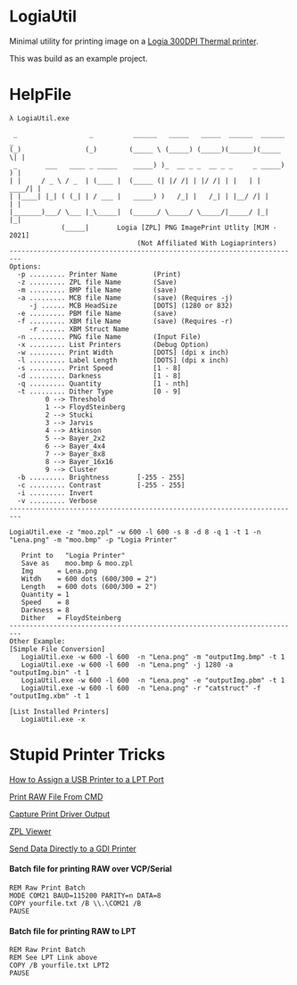 


# LogiaUtil

Minimal utility for printing image on a [Logia 300DPI Thermal printer](https://www.amazon.com/Logia-High-Speed-Commercial-Compatible-Stamps-com/dp/B08G2YL161).

This was build as an example project.

# HelpFile
```
λ LogiaUtil.exe

 _                  _          ______   _____   _____  ______  ______  _
(_)                (_)        (_____ \ (_____) (_____)(______)(_____ \| |
 _       ___   ____ _ _____    _____) )_  __ _ _  __ _ _     _ _____) ) |
| |     / _ \ / _  | (____ |  (_____ (| |/ /| | |/ /| | |   | |  ____/| |
| |____| |_| ( (_| | / ___ |   _____) )   /_| |   /_| | |__/ /| |     | |
|_______)___/ \___ |_\_____|  (______/ \_____/ \_____/|_____/ |_|     |_|
             (_____|       Logia [ZPL] PNG ImagePrint Utlity [MJM - 2021]
                                (Not Affiliated With Logiaprinters)
-------------------------------------------------------------------------
Options:
  -p ......... Printer Name         (Print)
  -z ......... ZPL file Name        (Save)
  -m ......... BMP file Name        (save)
  -a ......... MCB file Name        (save) (Requires -j)
     -j ...... MCB HeadSize         [DOTS] (1280 or 832)
  -e ......... PBM file Name        (save)
  -f ......... XBM file Name        (save) (Requires -r)
     -r ...... XBM Struct Name
  -n ......... PNG file Name        (Input File)
  -x ......... List Printers        (Debug Option)
  -w ......... Print Width          [DOTS] (dpi x inch)
  -l ......... Label Length         [DOTS] (dpi x inch)
  -s ......... Print Speed          [1 - 8]
  -d ......... Darkness             [1 - 8]
  -q ......... Quantity             [1 - nth]
  -t ......... Dither Type          [0 - 9]
         0 --> Threshold
         1 --> FloydSteinberg
         2 --> Stucki
         3 --> Jarvis
         4 --> Atkinson
         5 --> Bayer_2x2
         6 --> Bayer_4x4
         7 --> Bayer_8x8
         8 --> Bayer_16x16
         9 --> Cluster
  -b ......... Brightness       [-255 - 255]
  -c ......... Contrast         [-255 - 255]
  -i ......... Invert
  -v ......... Verbose
-------------------------------------------------------------------------

LogiaUtil.exe -z "moo.zpl" -w 600 -l 600 -s 8 -d 8 -q 1 -t 1 -n "Lena.png" -m "moo.bmp" -p "Logia Printer"

   Print to   "Logia Printer"
   Save as    moo.bmp & moo.zpl
   Img      = Lena.png
   Witdh    = 600 dots (600/300 = 2")
   Length   = 600 dots (600/300 = 2")
   Quantity = 1
   Speed    = 8
   Darkness = 8
   Dither   = FloydSteinberg
-------------------------------------------------------------------------
Other Example:
[Simple File Conversion]
   LogiaUtil.exe -w 600 -l 600  -n "Lena.png" -m "outputImg.bmp" -t 1
   LogiaUtil.exe -w 600 -l 600  -n "Lena.png" -j 1280 -a "outputImg.bin" -t 1
   LogiaUtil.exe -w 600 -l 600  -n "Lena.png" -e "outputImg.pbm" -t 1
   LogiaUtil.exe -w 600 -l 600  -n "Lena.png" -r "catstruct" -f "outputImg.xbm" -t 1

[List Installed Printers]
   LogiaUtil.exe -x
```


# Stupid Printer Tricks 

[How to Assign a USB Printer to a LPT Port](https://supportcommunity.zebra.com/s/article/How-to-Assign-USB-Printers-to-LPT-Ports?language=en_US)

[Print RAW File From CMD](https://supportcommunity.zebra.com/s/article/Print-RAW-File-From-CMD?language=en_US)

[Capture Print Driver Output](https://supportcommunity.zebra.com/s/article/Capture-Printer-Output-to-a-File-using-FILE-port?language=en_US)

[ZPL Viewer](http://labelary.com/viewer.html)

[Send Data Directly to a GDI Printer](https://docs.microsoft.com/en-us/windows/win32/printdocs/sending-data-directly-to-a-printer)

#### Batch file for printing RAW over VCP/Serial
```
REM Raw Print Batch
MODE COM21 BAUD=115200 PARITY=n DATA=8
COPY yourfile.txt /B \\.\COM21 /B
PAUSE
```

#### Batch file for printing RAW to LPT
```
REM Raw Print Batch
REM See LPT Link above
COPY /B yourfile.txt LPT2
PAUSE
```


